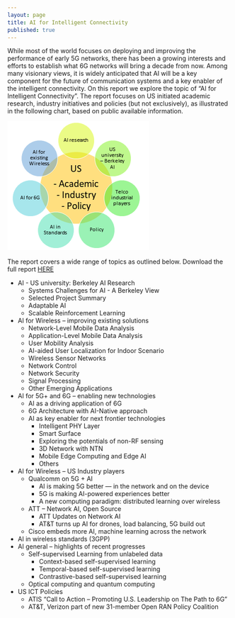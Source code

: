 ```yaml
---
layout: page
title: AI for Intelligent Connectivity
published: true
---
```

While most of the world focuses on deploying and improving the performance of early 5G networks, there has been a growing interests and efforts to establish what 6G networks will bring a decade from now. Among many visionary views, it is widely anticipated that AI will be a key component for the future of communication systems and a key enabler of the intelligent connectivity. On this report we explore the topic of “AI for Intelligent Connectivity”. The report focuses on US initiated academic research, industry initiatives and policies (but not exclusively), as illustrated in the following chart, based on public available information.

![ai.png](https://raw.githubusercontent.com/jroafuturewei/jroafuturewei.github.io/master/_posts/ai2.png)


The report covers a wide range of topics as outlined below. Download the full report [HERE](https://raw.githubusercontent.com/jroafuturewei/jroafuturewei.github.io/master/_posts/report.pdf "full report")

* AI - US university: Berkeley AI Research	
    * Systems Challenges for AI - A Berkeley View	
    * Selected Project Summary	
    * Adaptable AI
    * Scalable Reinforcement Learning	
* AI for Wireless – improving existing solutions	
    * Network-Level Mobile Data Analysis	
    * Application-Level Mobile Data Analysis	
    * User Mobility Analysis	
    * AI-aided User Localization for Indoor Scenario	
    * Wireless Sensor Networks	
    * Network Control	
    * Network Security	
    * Signal Processing	
    * Other Emerging Applications	
* AI for 5G+ and 6G – enabling new technologies	
    * AI as a driving application of 6G	
    * 6G Architecture with AI-Native approach	
    * AI as key enabler for next frontier technologies	
        * Intelligent PHY Layer	
        * Smart Surface	
        * Exploring the potentials of non-RF sensing	
        * 3D Network with NTN	
        * Mobile Edge Computing and Edge AI	
        * Others	
* AI for Wireless – US Industry players 
    * Qualcomm on 5G + AI	
        * AI is making 5G better — in the network and on the device	
        * 5G is making AI-powered experiences better	
        * A new computing paradigm: distributed learning over wireless	
    * ATT – Network AI, Open Source	
        * ATT Updates on Network AI	
        * AT&T turns up AI for drones, load balancing, 5G build out	
    * Cisco embeds more AI, machine learning across the network	
* AI in wireless standards (3GPP)	
* AI general – highlights of recent progresses	
    * Self-supervised Learning from unlabeled data	
        * Context-based self-supervised learning	
        * Temporal-based self-supervised learning	
        * Contrastive-based self-supervised learning	
    * Optical computing and quantum computing	
* US ICT Policies	
    * ATIS “Call to Action – Promoting U.S. Leadership on The Path to 6G”
    * AT&T, Verizon part of new 31-member Open RAN Policy Coalition
